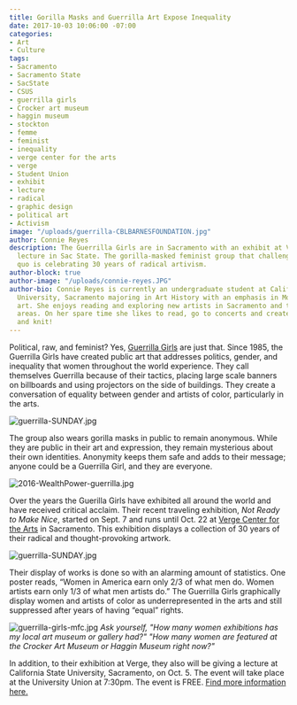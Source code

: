 ```yaml
---
title: Gorilla Masks and Guerrilla Art Expose Inequality
date: 2017-10-03 10:06:00 -07:00
categories:
- Art
- Culture
tags:
- Sacramento
- Sacramento State
- SacState
- CSUS
- guerrilla girls
- Crocker art museum
- haggin museum
- stockton
- femme
- feminist
- inequality
- verge center for the arts
- verge
- Student Union
- exhibit
- lecture
- radical
- graphic design
- political art
- Activism
image: "/uploads/guerrilla-CBLBARNESFOUNDATION.jpg"
author: Connie Reyes
description: The Guerrilla Girls are in Sacramento with an exhibit at Verge and a
  lecture in Sac State. The gorilla-masked feminist group that challenges the status
  quo is celebrating 30 years of radical artivism.
author-block: true
author-image: "/uploads/connie-reyes.JPG"
author-bio: Connie Reyes is currently an undergraduate student at California State
  University, Sacramento majoring in Art History with an emphasis in Modern and Contemporary
  art. She enjoys reading and exploring new artists in Sacramento and the surrounding
  areas. On her spare time she likes to read, go to concerts and create art, jewelry
  and knit!
---
```


Political, raw, and feminist? Yes, [Guerrilla Girls](https://www.guerrillagirls.com/) are just that. Since 1985, the Guerrilla Girls have created public art that addresses politics, gender, and inequality that women throughout the world experience. They call themselves Guerrilla because of their tactics, placing large scale banners on billboards and using projectors on the side of  buildings.  They create a conversation of equality between gender and artists of color, particularly in the arts.   
     
  
![guerrilla-SUNDAY.jpg](/uploads/guerrilla-SUNDAY.jpg)   
    
   
The group also wears gorilla masks in public to remain anonymous. While they are public in their art and expression, they remain mysterious about their own identities. Anonymity keeps them safe and adds to their message; anyone could be a Guerrilla Girl, and they are everyone.   
   
    
![2016-WealthPower-guerrilla.jpg](/uploads/2016-WealthPower-guerrilla.jpg)   
    
   
Over the years the Guerilla Girls have exhibited all around the world and have received critical acclaim. Their recent traveling exhibition, _Not Ready to Make Nice_, started on Sept. 7  and runs until Oct. 22 at [Verge Center for the Arts](http://www.vergeart.com/exhibitions/not-ready-to-make-nice-guerrilla-girls-in-the-artworld-and-beyond/) in Sacramento. This exhibition displays a collection of 30 years of their radical and thought-provoking artwork.    
    
![guerrilla-SUNDAY.jpg](/uploads/guerrilla-SUNDAY.jpg)

Their display of works is done so with an alarming amount of statistics. One poster reads, “Women in America earn only 2/3 of what men do. Women artists earn only 1/3 of what men artists do.” The Guerrilla Girls graphically display women and artists of color as underrepresented in the arts and still suppressed after years of having “equal” rights.   
   
![guerrilla-girls-mfc.jpg](/uploads/guerrilla-girls-mfc.jpg)
_Ask yourself, "How many women exhibitions has my local art museum or gallery had?" "How many women are featured at the Crocker Art Museum or Haggin Museum right now?"_
   
In addition, to their exhibition at Verge, they also will be giving a lecture at California State University, Sacramento, on Oct. 5.  The event will take place at the University Union at 7:30pm. The event is FREE. [Find more information here.](https://theuniversityunion.com/unique/event/guerrilla-girls)
